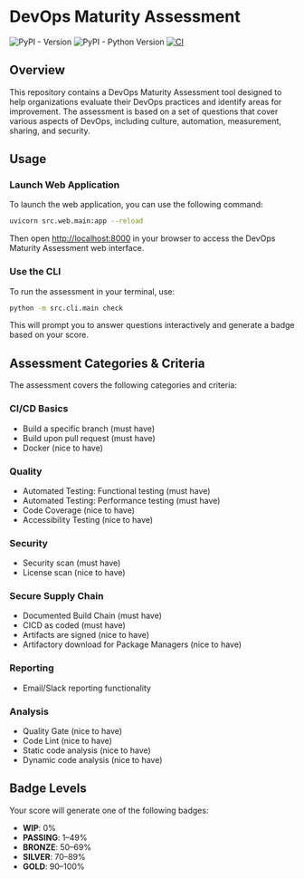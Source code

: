 # DevOps Maturity Assessment

![PyPI - Version](https://img.shields.io/pypi/v/devops-maturity)
![PyPI - Python Version](https://img.shields.io/pypi/pyversions/devops-maturity)
[![CI](https://github.com/devops-maturity/devops-maturity/actions/workflows/ci.yml/badge.svg)](https://github.com/devops-maturity/devops-maturity/actions/workflows/ci.yml)

## Overview

This repository contains a DevOps Maturity Assessment tool designed to help organizations evaluate their DevOps practices and identify areas for improvement. The assessment is based on a set of questions that cover various aspects of DevOps, including culture, automation, measurement, sharing, and security.

## Usage

### Launch Web Application

To launch the web application, you can use the following command:

```bash
uvicorn src.web.main:app --reload
```

Then open [http://localhost:8000](http://localhost:8000) in your browser to access the DevOps Maturity Assessment web interface.

### Use the CLI

To run the assessment in your terminal, use:

```bash
python -m src.cli.main check
```

This will prompt you to answer questions interactively and generate a badge based on your score.

## Assessment Categories & Criteria

The assessment covers the following categories and criteria:

### CI/CD Basics
- Build a specific branch (must have)
- Build upon pull request (must have)
- Docker (nice to have)

### Quality
- Automated Testing: Functional testing (must have)
- Automated Testing: Performance testing (must have)
- Code Coverage (nice to have)
- Accessibility Testing (nice to have)

### Security
- Security scan (must have)
- License scan (nice to have)

### Secure Supply Chain
- Documented Build Chain (must have)
- CICD as coded (must have)
- Artifacts are signed (nice to have)
- Artifactory download for Package Managers (nice to have)

### Reporting
- Email/Slack reporting functionality

### Analysis
- Quality Gate (nice to have)
- Code Lint (nice to have)
- Static code analysis (nice to have)
- Dynamic code analysis (nice to have)

## Badge Levels

Your score will generate one of the following badges:
- **WIP**: 0%
- **PASSING**: 1–49%
- **BRONZE**: 50–69%
- **SILVER**: 70–89%
- **GOLD**: 90–100%
